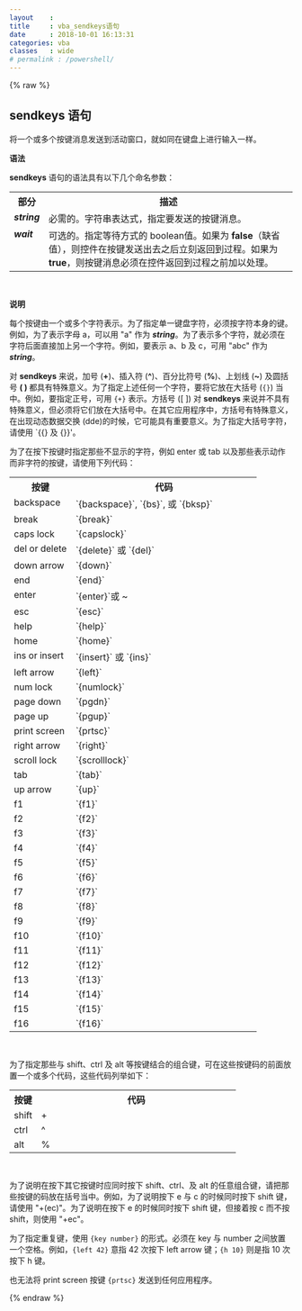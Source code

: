 ```yaml
---
layout    :
title     : vba_sendkeys语句
date      : 2018-10-01 16:13:31
categories: vba
classes   : wide
# permalink : /powershell/
---
```

{% raw %}
## sendkeys 语句

将一个或多个按键消息发送到活动窗口，就如同在键盘上进行输入一样。

<b>语法</b>


<b>sendkeys</b> 语句的语法具有以下几个命名参数：

<table cellpadding=4 cellspacing=4 cols=2>

<tr valign="top">
<th width=12%>部分</th>
<th width=88%>描述</th>
</tr>

<tr valign="top">
<td class=t width=12%><b><i>string</i></b></td>
<td class=t width=88%>必需的。字符串表达式，指定要发送的按键消息。</td>
</tr>

<tr valign="top">
<td class=t width=12%><b><i>wait</i></b></td>
<td class=t width=88%>可选的。指定等待方式的 boolean值。如果为 <b>false</b>（缺省值），则控件在按键发送出去之后立刻返回到过程。如果为 <b>true</b>，则按键消息必须在控件返回到过程之前加以处理。</td>
</tr>
</table><br>



<b>说明</b>

每个按键由一个或多个字符表示。为了指定单一键盘字符，必须按字符本身的键。例如，为了表示字母 a，可以用 "a" 作为 <b><i>string</i></b>。为了表示多个字符，就必须在字符后面直接加上另一个字符。例如，要表示 a、b 及 c，可用 "abc" 作为 <b><i>string</i></b>。

对 <b>sendkeys</b> 来说，加号 (<b>+</b>)、插入符 (<b>^</b>)、百分比符号 (<b>%</b>)、上划线 (<b>~</b>) 及圆括号 <b>( ) </b>都具有特殊意义。为了指定上述任何一个字符，要将它放在大括号 (`{}`) 当中。例如，要指定正号，可用 `{+}` 表示。方括号 ([ ]) 对 <b>sendkeys </b>来说并不具有特殊意义，但必须将它们放在大括号中。在其它应用程序中，方括号有特殊意义，在出现动态数据交换 (dde)的时候，它可能具有重要意义。为了指定大括号字符，请使用 `{{} 及 {}}'。

为了在按下按键时指定那些不显示的字符，例如 enter 或 tab 以及那些表示动作而非字符的按键，请使用下列代码：

<table cellpadding=4 cellspacing=4 cols=2>

<tr valign="top">
<th width=25%>按键</th>
<th width=75%>代码</th>
</tr>

<tr valign="top">
<td class=t width=25%>backspace</td>
<td class=t width=75%>`{backspace}`, `{bs}`, 或 `{bksp}`</td>
</tr>

<tr valign="top">
<td class=t width=25%>break</td>
<td class=t width=75%>`{break}`</td>
</tr>

<tr valign="top">
<td class=t width=25%>caps lock</td>
<td class=t width=75%>`{capslock}`</td>
</tr>

<tr valign="top">
<td class=t width=25%>del or delete</td>
<td class=t width=75%>`{delete}` 或 `{del}`</td>
</tr>

<tr valign="top">
<td class=t width=25%>down arrow</td>
<td class=t width=75%>`{down}`</td>
</tr>

<tr valign="top">
<td class=t width=25%>end</td>
<td class=t width=75%>`{end}`</td>
</tr>

<tr valign="top">
<td class=t width=25%>enter </td>
<td class=t width=75%>`{enter}`或 ~</td>
</tr>

<tr valign="top">
<td class=t width=25%>esc</td>
<td class=t width=75%>`{esc}`</td>
</tr>

<tr valign="top">
<td class=t width=25%>help</td>
<td class=t width=75%>`{help}`</td>
</tr>

<tr valign="top">
<td class=t width=25%>home</td>
<td class=t width=75%>`{home}`</td>
</tr>

<tr valign="top">
<td class=t width=25%>ins or insert</td>
<td class=t width=75%>`{insert}` 或 `{ins}`</td>
</tr>

<tr valign="top">
<td class=t width=25%>left arrow</td>
<td class=t width=75%>`{left}`</td>
</tr>

<tr valign="top">
<td class=t width=25%>num lock</td>
<td class=t width=75%>`{numlock}`</td>
</tr>

<tr valign="top">
<td class=t width=25%>page down</td>
<td class=t width=75%>`{pgdn}`</td>
</tr>

<tr valign="top">
<td class=t width=25%>page up</td>
<td class=t width=75%>`{pgup}`</td>
</tr>

<tr valign="top">
<td class=t width=25%>print screen</td>
<td class=t width=75%>`{prtsc}`</td>
</tr>

<tr valign="top">
<td class=t width=25%>right arrow</td>
<td class=t width=75%>`{right}`</td>
</tr>

<tr valign="top">
<td class=t width=25%>scroll lock</td>
<td class=t width=75%>`{scrolllock}`</td>
</tr>

<tr valign="top">
<td class=t width=25%>tab</td>
<td class=t width=75%>`{tab}`</td>
</tr>

<tr valign="top">
<td class=t width=25%>up arrow</td>
<td class=t width=75%>`{up}`</td>
</tr>

<tr valign="top">
<td class=t width=25%>f1</td>
<td class=t width=75%>`{f1}`</td>
</tr>

<tr valign="top">
<td class=t width=25%>f2</td>
<td class=t width=75%>`{f2}`</td>
</tr>

<tr valign="top">
<td class=t width=25%>f3</td>
<td class=t width=75%>`{f3}`</td>
</tr>

<tr valign="top">
<td class=t width=25%>f4</td>
<td class=t width=75%>`{f4}`</td>
</tr>

<tr valign="top">
<td class=t width=25%>f5</td>
<td class=t width=75%>`{f5}`</td>
</tr>

<tr valign="top">
<td class=t width=25%>f6</td>
<td class=t width=75%>`{f6}`</td>
</tr>

<tr valign="top">
<td class=t width=25%>f7</td>
<td class=t width=75%>`{f7}`</td>
</tr>

<tr valign="top">
<td class=t width=25%>f8</td>
<td class=t width=75%>`{f8}`</td>
</tr>

<tr valign="top">
<td class=t width=25%>f9</td>
<td class=t width=75%>`{f9}`</td>
</tr>

<tr valign="top">
<td class=t width=25%>f10</td>
<td class=t width=75%>`{f10}`</td>
</tr>

<tr valign="top">
<td class=t width=25%>f11</td>
<td class=t width=75%>`{f11}`</td>
</tr>

<tr valign="top">
<td class=t width=25%>f12</td>
<td class=t width=75%>`{f12}`</td>
</tr>

<tr valign="top">
<td class=t width=25%>f13</td>
<td class=t width=75%>`{f13}`</td>
</tr>

<tr valign="top">
<td class=t width=25%>f14</td>
<td class=t width=75%>`{f14}`</td>
</tr>

<tr valign="top">
<td class=t width=25%>f15</td>
<td class=t width=75%>`{f15}`</td>
</tr>

<tr valign="top">
<td class=t width=25%>f16</td>
<td class=t width=75%>`{f16}`</td>
</tr>
</table><br>



为了指定那些与 shift、ctrl 及 alt 等按键结合的组合键，可在这些按键码的前面放置一个或多个代码，这些代码列举如下：

<table cellpadding=4 cellspacing=4 cols=2>

<tr valign="top">
<th width=12%>按键</th>
<th width=88%>代码</th>
</tr>

<tr valign="top">
<td class=t width=12%>shift</td>
<td class=t width=88%>+</td>
</tr>

<tr valign="top">
<td class=t width=12%>ctrl </td>
<td class=t width=88%>^</td>
</tr>

<tr valign="top">
<td class=t width=12%>alt</td>
<td class=t width=88%>%</td>
</tr>
</table><br>



为了说明在按下其它按键时应同时按下 shift、ctrl、及 alt 的任意组合键，请把那些按键的码放在括号当中。例如，为了说明按下 e 与 c 的时候同时按下 shift 键，请使用 "+(ec)"。为了说明在按下 e 的时候同时按下 shift 键，但接着按 c 而不按 shift，则使用 "+ec"。

为了指定重复键，使用 `{key number}` 的形式。必须在 key 与 number 之间放置一个空格。例如，`{left 42}` 意指 42 次按下 left arrow 键；`{h 10}` 则是指 10 次按下 h 键。

 也无法将 print screen 按键 `{prtsc}` 发送到任何应用程序。

{% endraw %}




















































